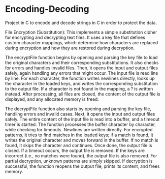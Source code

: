 # Encoding-Decoding
Project in C to encode and decode strings in C in order to protect the data. 

File Encryption (Substitution): This implements a simple substitution cipher for encrypting and decrypting text files. It uses a key file that defines custom character mappings, which determine how characters are replaced during encryption and how they are restored during decryption.


The encryptFile function begins by opening and parsing the key file to load the original characters and their corresponding substitutions. It also checks for errors and handles invalid files. Then, it opens the input and output files safely, again handling any errors that might occur. The input file is read line by line. For each character, the function writes newlines directly, looks up the character in the loaded keys, and writes the corresponding substitution to the output file. If a character is not found in the mapping, a ? is written instead. After processing, all files are closed, the content of the output file is displayed, and any allocated memory is freed.

The decryptFile function also starts by opening and parsing the key file, handling errors and invalid cases. Next, it opens the input and output files safely. The entire content of the input file is read into a buffer, and a timeout timer is started. The function processes the buffer character by character, while checking for timeouts. Newlines are written directly. For encrypted patterns, it tries to find matches in the loaded keys; if a match is found, it writes the original character and moves forward in the buffer. If no match is found, it skips the character and continues. Once done, the output file is closed. If a timeout occurs, the output file is removed. If the keys are incorrect (i.e., no matches were found), the output file is also removed. For partial decryption, unknown patterns are simply skipped. If decryption is successful, the function reopens the output file, prints its content, and frees memory.
